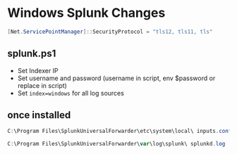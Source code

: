 # Windows Splunk Changes

```powershell
[Net.ServicePointManager]::SecurityProtocol = "tls12, tls11, tls"
```

## splunk.ps1

- Set Indexer IP
- Set username and password (username in script, env $password or replace in script)
- Set `index=windows` for all log sources

## once installed

```powershell
C:\Program Files\SplunkUniversalForwarder\etc\system\local\ inputs.conf outputs.conf
```

```powershell
C:\Program Files\SplunkUniversalForwarder\var\log\splunk\ splunkd.log
```